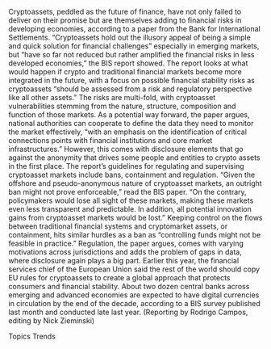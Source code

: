 Cryptoassets, peddled as the future of finance, have not only failed to deliver on their promise but are themselves adding to financial risks in developing economies, according to a paper from the Bank for International Settlements.
“Cryptoassets hold out the illusory appeal of being a simple and quick solution for financial challenges” especially in emerging markets, but “have so far not reduced but rather amplified the financial risks in less developed economies,” the BIS report showed.
The report looks at what would happen if crypto and traditional financial markets become more integrated in the future, with a focus on possible financial stability risks as cryptoassets “should be assessed from a risk and regulatory perspective like all other assets.”
The risks are multi-fold, with cryptoasset vulnerabilities stemming from the nature, structure, composition and function of those markets.
As a potential way forward, the paper argues, national authorities can cooperate to define the data they need to monitor the market effectively, “with an emphasis on the identification of critical connections points with financial institutions and core market infrastructures.”
However, this comes with disclosure elements that go against the anonymity that drives some people and entities to crypto assets in the first place.
The report’s guidelines for regulating and supervising cryptoasset markets include bans, containment and regulation.
“Given the offshore and pseudo-anonymous nature of cryptoasset markets, an outright ban might not prove enforceable,” read the BIS paper.
“On the contrary, policymakers would lose all sight of these markets, making these markets even less transparent and predictable. In addition, all potential innovation gains from cryptoasset markets would be lost.”
Keeping control on the flows between traditional financial systems and cryptomarket assets, or containment, hits similar hurdles as a ban as “controlling funds might not be feasible in practice.”
Regulation, the paper argues, comes with varying motivations across jurisdictions and adds the problem of gaps in data, where disclosure again plays a big part.
Earlier this year, the financial services chief of the European Union said the rest of the world should copy EU rules for cryptoassets to create a global approach that protects consumers and financial stability.
About two dozen central banks across emerging and advanced economies are expected to have digital currencies in circulation by the end of the decade, according to a BIS survey published last month and conducted late last year.
(Reporting by Rodrigo Campos, editing by Nick Zieminski)

Topics
Trends
